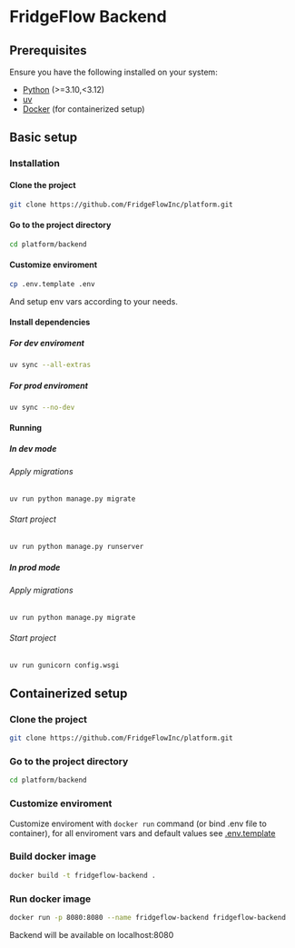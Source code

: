 # FridgeFlow Backend

## Prerequisites

Ensure you have the following installed on your system:

- [Python](https://www.python.org/) (>=3.10,<3.12)
- [uv](https://docs.astral.sh/uv/)
- [Docker](https://www.docker.com/) (for containerized setup)

## Basic setup

### Installation

#### Clone the project

```bash
git clone https://github.com/FridgeFlowInc/platform.git
```

#### Go to the project directory

```bash
cd platform/backend
```

#### Customize enviroment

```bash
cp .env.template .env
```

And setup env vars according to your needs.

#### Install dependencies

##### For dev enviroment

```bash
uv sync --all-extras
```

##### For prod enviroment

```bash
uv sync --no-dev
```

#### Running

##### In dev mode

###### Apply migrations

```bash
uv run python manage.py migrate
```

###### Start project

```bash
uv run python manage.py runserver
```

##### In prod mode

###### Apply migrations

```bash
uv run python manage.py migrate
```

###### Start project

```bash
uv run gunicorn config.wsgi
```

## Containerized setup

### Clone the project

```bash
git clone https://github.com/FridgeFlowInc/platform.git
```

### Go to the project directory

```bash
cd platform/backend
```

### Customize enviroment

Customize enviroment with `docker run` command (or bind .env file to container), for all enviroment vars and default values see [.env.template](/backend/.env.template)

### Build docker image

```bash
docker build -t fridgeflow-backend .
```

### Run docker image

```bash
docker run -p 8080:8080 --name fridgeflow-backend fridgeflow-backend
```

Backend will be available on localhost:8080
